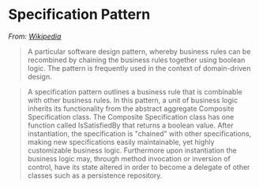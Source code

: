 # Specification Pattern

*From: [Wikipedia](https://en.wikipedia.org/wiki/Specification_pattern)*
> A particular software design pattern, whereby business rules can be recombined by chaining the business rules together using boolean logic. The pattern is frequently used in the context of domain-driven design.

> A specification pattern outlines a business rule that is combinable with other business rules. In this pattern, a unit of business logic inherits its functionality from the abstract aggregate Composite Specification class. The Composite Specification class has one function called IsSatisfiedBy that returns a boolean value. After instantiation, the specification is "chained" with other specifications, making new specifications easily maintainable, yet highly customizable business logic. Furthermore upon instantiation the business logic may, through method invocation or inversion of control, have its state altered in order to become a delegate of other classes such as a persistence repository.
